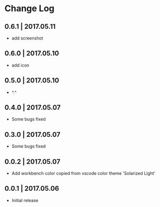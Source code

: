 # Change Log

## 0.6.1 | 2017.05.11
- add screenshot

## 0.6.0 | 2017.05.10
- add icon

## 0.5.0 | 2017.05.10
- ^.^

## 0.4.0 | 2017.05.07
- Some bugs fixed

## 0.3.0 | 2017.05.07
- Some bugs fixed

## 0.0.2 | 2017.05.07
- Add workbench color copied from vscode color theme 'Solarized Light'

## 0.0.1 | 2017.05.06
- Initial release
